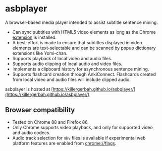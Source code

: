 # asbplayer

A browser-based media player intended to assist subtitle sentence mining.

- Can sync subtitles with HTML5 video elements as long as the Chrome [extension](https://github.com/killergerbah/asbplayer/releases/tag/v0.3.0) is installed.
- A best-effort is made to ensure that subtitles displayed in video elements are text-selectable and can be scanned by
  popup dictionary extensions like Yomi-chan.
- Supports playback of local video and audio files.
- Supports audio clipping of local audio and video files.
- Implements a clipboard history for asynchronous sentence mining.
- Supports flashcard creation through AnkiConnect. Flashcards created from local video and audio files will include clipped audio.

asbplayer is hosted at [https://killergerbah.github.io/asbplayer/](https://killergerbah.github.io/asbplayer/).

## Browser compatibility

- Tested on Chrome 88 and Firefox 86.
- Only Chrome supports video playback, and only for supported video and audio codecs.
- Audio track selection for `mkv` files is available if experimental web platform features are enabled from [chrome://flags](chrome://flags).
